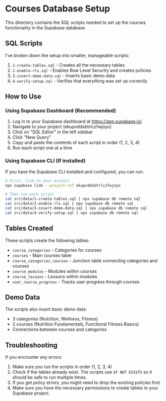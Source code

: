 # Courses Database Setup

This directory contains the SQL scripts needed to set up the courses functionality in the Supabase database.

## SQL Scripts

I've broken down the setup into smaller, manageable scripts:

1. `1-create-tables.sql` - Creates all the necessary tables
2. `2-enable-rls.sql` - Enables Row Level Security and creates policies
3. `3-insert-demo-data.sql` - Inserts basic demo data
4. `4-verify-setup.sql` - Verifies that everything was set up correctly

## How to Use

### Using Supabase Dashboard (Recommended)

1. Log in to your Supabase dashboard at https://app.supabase.io/
2. Navigate to your project (ekupvddxbtrlczfwjoyo)
3. Click on "SQL Editor" in the left sidebar
4. Click "New Query"
5. Copy and paste the contents of each script in order (1, 2, 3, 4)
6. Run each script one at a time

### Using Supabase CLI (If installed)

If you have the Supabase CLI installed and configured, you can run:

```bash
# First, link to your project
npx supabase link --project-ref ekupvddxbtrlczfwjoyo

# Then run each script
cat src/data/1-create-tables.sql | npx supabase db remote sql
cat src/data/2-enable-rls.sql | npx supabase db remote sql
cat src/data/3-insert-demo-data.sql | npx supabase db remote sql
cat src/data/4-verify-setup.sql | npx supabase db remote sql
```

## Tables Created

These scripts create the following tables:

- `course_categories` - Categories for courses
- `courses` - Main courses table
- `course_categories_courses` - Junction table connecting categories and courses
- `course_modules` - Modules within courses
- `course_lessons` - Lessons within modules
- `user_course_progress` - Tracks user progress through courses

## Demo Data

The scripts also insert basic demo data:

- 3 categories (Nutrition, Wellness, Fitness)
- 2 courses (Nutrition Fundamentals, Functional Fitness Basics)
- Connections between courses and categories

## Troubleshooting

If you encounter any errors:

1. Make sure you run the scripts in order (1, 2, 3, 4)
2. Check if the tables already exist. The scripts use `IF NOT EXISTS` so it should be safe to run multiple times.
3. If you get policy errors, you might need to drop the existing policies first.
4. Make sure you have the necessary permissions to create tables in your Supabase project. 